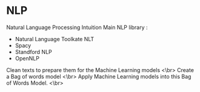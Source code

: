 # NLP
Natural Language Processing Intuition
Main NLP library :
+ Natural Language Toolkate NLT
+ Spacy 
+ Standford NLP
+ OpenNLP

Clean texts to prepare them for the Machine Learning models <\br>
Create a Bag of words model <\br>
Apply Machine Learning models into this Bag of Words Model. <\br>

